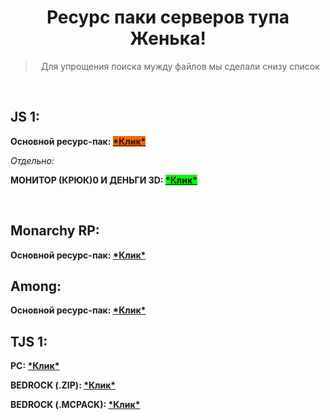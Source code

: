 <h1 style="text-align: center;">Ресурс паки серверов тупа Женька!</h1>
<blockquote>
<p style="text-align: center;">Для упрощения&nbsp;поиска мужду файлов мы сделали снизу список</p>
</blockquote>
<p>&nbsp;</p>
<h2>JS 1:</h2>
<p><strong>Основной ресурс-пак: <a title="SHA1: 83bedf4a0472202c6b80257bca3f8051a2392dc0" href="https://github.com/rama0dev/resource-packs-server-jenekenej/raw/master/js1.zip"><span style="background-color: #ff6600;">*Клик*</span></a></strong></p>
<p><em>Отдельно:</em></p>
<p><strong>МОНИТОР (КРЮК)0 И ДЕНЬГИ 3D: <a title="SHA1: 19bdffd37998d3ae6340e9d01b7de267e5ec53a3" href="https://github.com/rama0dev/resource-packs-server-jenekenej/raw/master/js1_add_skr1.zip"><span style="background-color: #00ff00;">*Клик*</span></a></strong></p>
<div class="folder-content__header">
<div class="folder-content__buttons">
<div class="toolbar toolbar_wow-exp">&nbsp;</div>
</div>
</div>
<h2>Monarchy RP:</h2>
<p><strong>Основной ресурс-пак: <a title="SHA1: 1fbfdf04cfdd4765a94e3a6a4be0e01cbdbf6552" href="https://github.com/rama0dev/resource-packs-server-jenekenej/raw/master/MonarchyRP1(2.0).zip">*Клик*</a></strong></p>
<h2>Among:</h2>
<p><strong>Основной ресурс-пак: <a title="SHA1: " href="https://cdn.glitch.com/a89ac72a-ac4e-401e-8b13-0a0977252ff0%2FRP%20Among%20Us%20v1.1.rar?v=1602248287789">*Клик*</a></strong></p>

<h2>TJS 1:</h2>
<p><strong>PC: <a title="SHA1: d88a2bc3be5f57b0dca5f0cf58d8a0f7e13983be" href="https://github.com/rama0dev/resource-packs-server-jenekenej/raw/master/tjs1.zip">*Клик*</a></strong></p>
<p><strong>BEDROCK (.ZIP): <a title="SHA1: de837e055dd3b00c69dd2d5edd2b13c703d9fdcd" href="https://github.com/rama0dev/resource-packs-server-jenekenej/blob/master/tjs1_bedrock.zip">*Клик*</a></strong></p>
<p><strong>BEDROCK (.MCPACK): <a title="SHA1: 6e3836bd5fc31415c22494f850869b522b02e7ff" href="https://github.com/rama0dev/resource-packs-server-jenekenej/blob/master/tjs1_bedrock.mcpack">*Клик*</a></strong></p>



